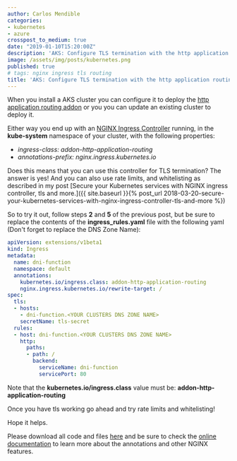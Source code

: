 ```yaml
---
author: Carlos Mendible
categories:
- kubernetes
- azure
crosspost_to_medium: true
date: "2019-01-10T15:20:00Z"
description: 'AKS: Configure TLS termination with the http application routing addon'
image: /assets/img/posts/kubernetes.png
published: true
# tags: nginx ingress tls routing
title: 'AKS: Configure TLS termination with the http application routing addon'
---
```


When you install a AKS cluster you can configure it to deploy the [http application routing addon](https://docs.microsoft.com/en-us/azure/aks/http-application-routing) or you you can update an existing cluster to deploy it.

Either way you end up with an [NGINX Ingress Controller](https://github.com/kubernetes/ingress-nginx) running, in the **kube-system** namespace of your cluster, with the following properties:

* *ingress-class: addon-http-application-routing*
* *annotations-prefix: nginx.ingress.kubernetes.io*

Does this means that you can use this controller for TLS termination? The answer is yes! And you can also use rate limits, and whitelisting as described in my post [Secure your Kubernetes services with NGINX ingress controller, tls and more.]({{ site.baseurl }}{% post_url 2018-03-20-secure-your-kubernetes-services-with-nginx-ingress-controller-tls-and-more %})

So to try it out, follow steps **2** and **5** of the previous post, but be sure to replace the contents of the **ingress_rules.yaml** file with the following yaml (Don't forget to replace the DNS Zone Name):

``` yaml
apiVersion: extensions/v1beta1
kind: Ingress
metadata:
  name: dni-function
  namespace: default
  annotations:
    kubernetes.io/ingress.class: addon-http-application-routing
    nginx.ingress.kubernetes.io/rewrite-target: /
spec:
  tls:
  - hosts:
    - dni-function.<YOUR CLUSTERS DNS ZONE NAME>
    secretName: tls-secret
  rules:
  - host: dni-function.<YOUR CLUSTERS DNS ZONE NAME>
    http:
      paths:
      - path: /
        backend:
          serviceName: dni-function
          servicePort: 80
```

Note that the **kubernetes.io/ingress.class** value must be: **addon-http-application-routing**

Once you have tls working go ahead and try rate limits and whitelisting!

Hope it helps.

Please download all code and files [here](https://github.com/cmendible/kubernetes.samples/tree/master/15.http-application-routing-tls) and be sure to check the [online documentation](https://github.com/kubernetes/ingress-nginx/blob/master/docs/user-guide/nginx-configuration/annotations.md) to learn more about the annotations and other NGINX features.